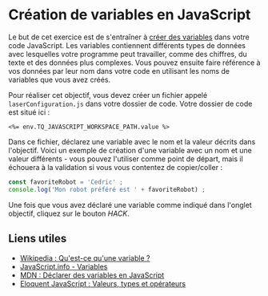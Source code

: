 # Création de variables en JavaScript

Le but de cet exercice est de s'entraîner à [créer des variables](https://fr.javascript.info/variables) dans votre code JavaScript. Les variables contiennent différents types de données avec lesquelles votre programme peut travailler, comme des chiffres, du texte et des données plus complexes. Vous pouvez ensuite faire référence à vos données par leur nom dans votre code en utilisant les noms de variables que vous avez créés.

Pour réaliser cet objectif, vous devez créer un fichier appelé `laserConfiguration.js` dans votre dossier de code. Votre dossier de code est situé ici :

`<%= env.TQ_JAVASCRIPT_WORKSPACE_PATH.value %>`

Dans ce fichier, déclarez une variable avec le nom et la valeur décrits dans l'objectif. Voici un exemple de création d'une variable avec un nom et une valeur différents - vous pouvez l'utiliser comme point de départ, mais il échouera à la validation si vous vous contentez de copier/coller :

```js
const favoriteRobot = 'Cedric' ;
console.log('Mon robot préféré est ' + favoriteRobot) ;
```

Une fois que vous avez déclaré une variable comme indiqué dans l'onglet objectif, cliquez sur le bouton *HACK*.

## Liens utiles

* [Wikipedia : Qu'est-ce qu'une variable ?](https://fr.wikipedia.org/wiki/Variable_(informatique))
* [JavaScript.info - Variables](https://fr.javascript.info/variables)
* [MDN : Déclarer des variables en JavaScript](https://developer.mozilla.org/fr/docs/Web/JavaScript/Guide/Grammar_and_types#d%C3%A9clarations)
* [Eloquent JavaScript : Valeurs, types et opérateurs](https://eloquentjavascript.net/01_values.html)
